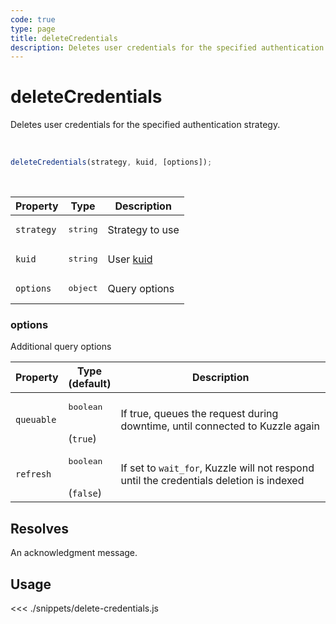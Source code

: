 ```yaml
---
code: true
type: page
title: deleteCredentials
description: Deletes user credentials for the specified authentication strategy
---
```


# deleteCredentials

Deletes user credentials for the specified authentication strategy.

<br />

```js
deleteCredentials(strategy, kuid, [options]);
```

<br />

| Property | Type | Description |
| --- | --- | --- |
| `strategy` | <pre>string</pre> | Strategy to use |
| `kuid` | <pre>string</pre> | User [kuid](/core/1/guides/essentials/user-authentication/#kuzzle-user-identifier-kuid) |
| `options` | <pre>object</pre> | Query options |

### options

Additional query options

| Property | Type<br />(default) | Description |
| --- | --- | --- |
| `queuable` | <pre>boolean</pre><br />(`true`) | If true, queues the request during downtime, until connected to Kuzzle again |
| `refresh` | <pre>boolean</pre><br />(`false`) | If set to `wait_for`, Kuzzle will not respond until the credentials deletion is indexed |

## Resolves

An acknowledgment message.

## Usage

<<< ./snippets/delete-credentials.js
